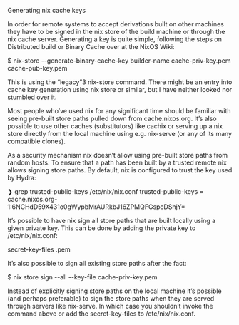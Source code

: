 Generating nix cache keys

In order for remote systems to accept derivations built on other machines they have to be signed in the nix store of the build machine or through the nix cache server. Generating a key is quite simple, following the steps on Distributed build or Binary Cache over at the NixOS Wiki:

$ nix-store --generate-binary-cache-key builder-name cache-priv-key.pem cache-pub-key.pem

This is using the “legacy”3 nix-store command. There might be an entry into cache key generation using nix store or similar, but I have neither looked nor stumbled over it.

Most people who’ve used nix for any significant time should be familiar with seeing pre-built store paths pulled down from cache.nixos.org. It’s also possible to use other caches (substitutors) like cachix or serving up a nix store directly from the local machine using e.g. nix-serve (or any of its many compatible clones).

As a security mechanism nix doesn’t allow using pre-built store paths from random hosts. To ensure that a path has been built by a trusted remote nix allows signing store paths. By default, nix is configured to trust the key used by Hydra:

❯ grep trusted-public-keys /etc/nix/nix.conf
trusted-public-keys = cache.nixos.org-1:6NCHdD59X431o0gWypbMrAURkbJ16ZPMQFGspcDShjY=

It’s possible to have nix sign all store paths that are built locally using a given private key. This can be done by adding the private key to /etc/nix/nix.conf:

secret-key-files <path-to-key>.pem

It’s also possible to sign all existing store paths after the fact:

$ nix store sign --all --key-file cache-priv-key.pem

Instead of explicitly signing store paths on the local machine it’s possible (and perhaps preferable) to sign the store paths when they are served through servers like nix-serve. In which case you shouldn’t invoke the command above or add the secret-key-files to /etc/nix/nix.conf.
